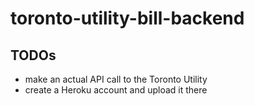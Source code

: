 # toronto-utility-bill-backend


## TODOs
* make an actual API call to the Toronto Utility
* create a Heroku account and upload it there
